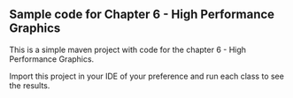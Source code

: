 Sample code for Chapter 6 - High Performance Graphics
--

This is a simple maven project with code for the chapter 6 - High Performance Graphics.

Import this project in your IDE of your preference and run each class to see the results.
